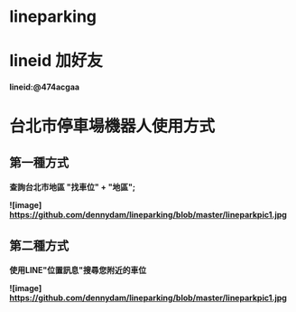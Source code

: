 # lineparking
# lineid 加好友
<h4>lineid:@474acgaa

# 台北市停車場機器人使用方式
<h2> 第一種方式
<h4> 查詢台北市地區 "找車位" + "地區";
  
  
![image] https://github.com/dennydam/lineparking/blob/master/lineparkpic1.jpg

<h2> 第二種方式
<h4> 使用LINE"位置訊息"搜尋您附近的車位

![image] https://github.com/dennydam/lineparking/blob/master/lineparkpic1.jpg
